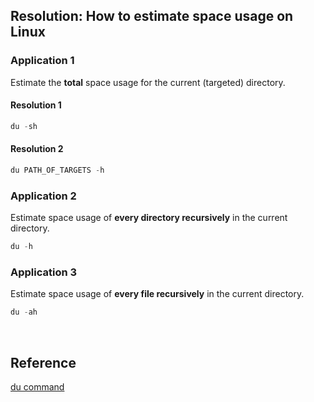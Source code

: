 ## Resolution: How to estimate space usage on Linux

### Application 1

Estimate the **total** space usage for the current (targeted) directory.

#### Resolution 1

```python
du -sh
```

#### Resolution 2

```python
du PATH_OF_TARGETS -h
```

### Application 2

Estimate space usage of **every directory recursively** in the current directory.

```python
du -h
```

### Application 3

Estimate space usage of **every file recursively** in the current directory.

```python
du -ah
```

<br>

## Reference

[du command](/Guide/Linux-du.md)
